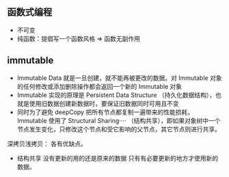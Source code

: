 ## 函数式编程
- 不可变
- 纯函数：提倡写一个函数风格 => 函数无副作用

## immutable
- Immutable Data 就是一旦创建，就不能再被更改的数据。对 Immutable 对象的任何修改或添加删除操作都会返回一个新的 Immutable 对象
- Immutable 实现的原理是 Persistent Data Structure （持久化数据结构），也就是使用旧数据创建新数据时，要保证旧数据同时可用且不变
- 同时为了避免 deepCopy 把所有节点都复制一遍带来的性能损耗， Immutable 使用了 Structural Sharing···· （结构共享），即如果对象树中一个节点发生变化，只修改这个节点和受它影响的父节点，其它节点则进行共享。

深拷贝浅拷贝： 各有优缺点。

- 结构共享
没有更新的用的还是原来的数据
只有有必要更新的地方才使用新的数据。
